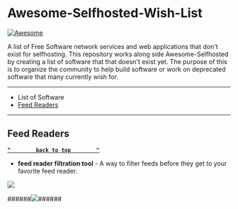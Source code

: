 # Awesome-Selfhosted-Wish-List
[![Awesome](https://cdn.rawgit.com/sindresorhus/awesome/d7305f38d29fed78fa85652e3a63e154dd8e8829/media/badge.svg)](https://github.com/sindresorhus/awesome)

A list of Free Software network services and web applications that don't exist for selfhosting. This repository works along side Awesome-Selfhosted by creating a list of software that that doesn't exist yet. The purpose of this is to organize the community to help build software or work on deprecated software that many currently wish for.

--------------------

- List of Software
- [Feed Readers](#feed-readers)
--------------------

<!-- BEGIN SOFTWARE LIST -->
## Feed Readers

**[`^        back to top        ^`](#)**

- **feed reader filtration tool** - A way to filter feeds before they get to your favorite feed reader.

[![](https://api.gh-polls.com/poll/01DBBDZZP8E78XZWNDPTD82909/want)](https://api.gh-polls.com/poll/01DBBDZZP8E78XZWNDPTD82909/want/vote)

######[![](https://api.gh-polls.com/poll/01DBBDZZP8E78XZWNDPTD82909/Don't%20want)](https://api.gh-polls.com/poll/01DBBDZZP8E78XZWNDPTD82909/Don't%20want/vote)######
